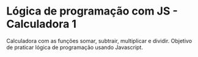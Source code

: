 # Lógica de programação com JS - Calculadora 1
Calculadora com as funções somar, subtrair, multiplicar e dividir. Objetivo de praticar lógica de programação usando Javascript.
